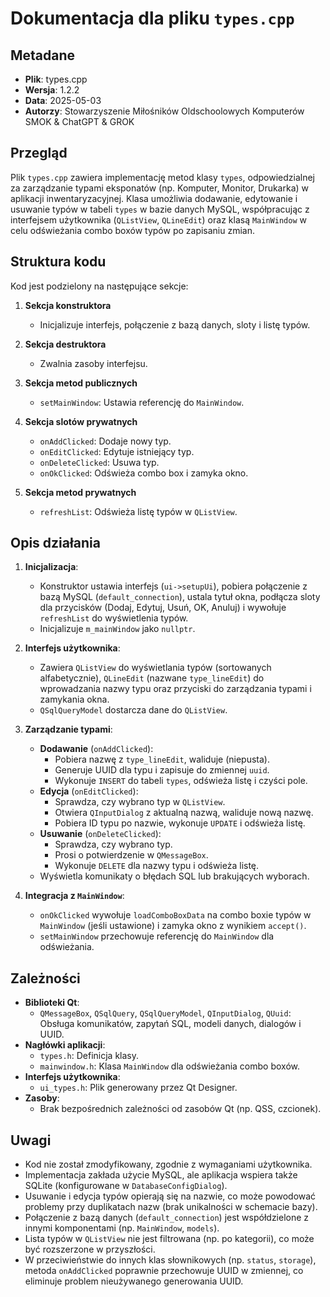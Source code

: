 # Dokumentacja dla pliku `types.cpp`

## Metadane
- **Plik**: types.cpp
- **Wersja**: 1.2.2
- **Data**: 2025-05-03
- **Autorzy**: Stowarzyszenie Miłośników Oldschoolowych Komputerów SMOK & ChatGPT & GROK

## Przegląd
Plik `types.cpp` zawiera implementację metod klasy `types`, odpowiedzialnej za zarządzanie typami eksponatów (np. Komputer, Monitor, Drukarka) w aplikacji inwentaryzacyjnej. Klasa umożliwia dodawanie, edytowanie i usuwanie typów w tabeli `types` w bazie danych MySQL, współpracując z interfejsem użytkownika (`QListView`, `QLineEdit`) oraz klasą `MainWindow` w celu odświeżania combo boxów typów po zapisaniu zmian.

## Struktura kodu
Kod jest podzielony na następujące sekcje:

1. **Sekcja konstruktora**  
   - Inicjalizuje interfejs, połączenie z bazą danych, sloty i listę typów.

2. **Sekcja destruktora**  
   - Zwalnia zasoby interfejsu.

3. **Sekcja metod publicznych**  
   - `setMainWindow`: Ustawia referencję do `MainWindow`.

4. **Sekcja slotów prywatnych**  
   - `onAddClicked`: Dodaje nowy typ.
   - `onEditClicked`: Edytuje istniejący typ.
   - `onDeleteClicked`: Usuwa typ.
   - `onOkClicked`: Odświeża combo box i zamyka okno.

5. **Sekcja metod prywatnych**  
   - `refreshList`: Odświeża listę typów w `QListView`.

## Opis działania
1. **Inicjalizacja**:
   - Konstruktor ustawia interfejs (`ui->setupUi`), pobiera połączenie z bazą MySQL (`default_connection`), ustala tytuł okna, podłącza sloty dla przycisków (Dodaj, Edytuj, Usuń, OK, Anuluj) i wywołuje `refreshList` do wyświetlenia typów.
   - Inicjalizuje `m_mainWindow` jako `nullptr`.

2. **Interfejs użytkownika**:
   - Zawiera `QListView` do wyświetlania typów (sortowanych alfabetycznie), `QLineEdit` (nazwane `type_lineEdit`) do wprowadzania nazwy typu oraz przyciski do zarządzania typami i zamykania okna.
   - `QSqlQueryModel` dostarcza dane do `QListView`.

3. **Zarządzanie typami**:
   - **Dodawanie** (`onAddClicked`):
     - Pobiera nazwę z `type_lineEdit`, waliduje (niepusta).
     - Generuje UUID dla typu i zapisuje do zmiennej `uuid`.
     - Wykonuje `INSERT` do tabeli `types`, odświeża listę i czyści pole.
   - **Edycja** (`onEditClicked`):
     - Sprawdza, czy wybrano typ w `QListView`.
     - Otwiera `QInputDialog` z aktualną nazwą, waliduje nową nazwę.
     - Pobiera ID typu po nazwie, wykonuje `UPDATE` i odświeża listę.
   - **Usuwanie** (`onDeleteClicked`):
     - Sprawdza, czy wybrano typ.
     - Prosi o potwierdzenie w `QMessageBox`.
     - Wykonuje `DELETE` dla nazwy typu i odświeża listę.
   - Wyświetla komunikaty o błędach SQL lub brakujących wyborach.

4. **Integracja z `MainWindow`**:
   - `onOkClicked` wywołuje `loadComboBoxData` na combo boxie typów w `MainWindow` (jeśli ustawione) i zamyka okno z wynikiem `accept()`.
   - `setMainWindow` przechowuje referencję do `MainWindow` dla odświeżania.

## Zależności
- **Biblioteki Qt**:
  - `QMessageBox`, `QSqlQuery`, `QSqlQueryModel`, `QInputDialog`, `QUuid`: Obsługa komunikatów, zapytań SQL, modeli danych, dialogów i UUID.
- **Nagłówki aplikacji**:
  - `types.h`: Definicja klasy.
  - `mainwindow.h`: Klasa `MainWindow` dla odświeżania combo boxów.
- **Interfejs użytkownika**:
  - `ui_types.h`: Plik generowany przez Qt Designer.
- **Zasoby**:
  - Brak bezpośrednich zależności od zasobów Qt (np. QSS, czcionek).

## Uwagi
- Kod nie został zmodyfikowany, zgodnie z wymaganiami użytkownika.
- Implementacja zakłada użycie MySQL, ale aplikacja wspiera także SQLite (konfigurowane w `DatabaseConfigDialog`).
- Usuwanie i edycja typów opierają się na nazwie, co może powodować problemy przy duplikatach nazw (brak unikalności w schemacie bazy).
- Połączenie z bazą danych (`default_connection`) jest współdzielone z innymi komponentami (np. `MainWindow`, `models`).
- Lista typów w `QListView` nie jest filtrowana (np. po kategorii), co może być rozszerzone w przyszłości.
- W przeciwieństwie do innych klas słownikowych (np. `status`, `storage`), metoda `onAddClicked` poprawnie przechowuje UUID w zmiennej, co eliminuje problem nieużywanego generowania UUID.